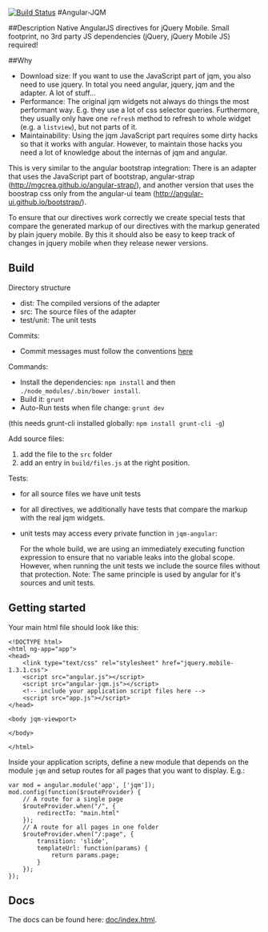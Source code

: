 [![Build Status](https://travis-ci.org/opitzconsulting/angular-jqm.png)](https://travis-ci.org/opitzconsulting/angular-jqm)
#Angular-JQM

##Description
Native AngularJS directives for jQuery Mobile. Small footprint, no 3rd party JS dependencies (jQuery, jQuery Mobile JS) required!


##Why

- Download size: If you want to use the JavaScript part of jqm, you also need to use jquery.
  In total you need angular, jquery, jqm and the adapter. A lot of stuff...
- Performance: The original jqm widgets not always do things the most performant way.
  E.g. they use a lot of css selector queries. Furthermore, they usually only have one `refresh` method
  to refresh to whole widget (e.g. a `listview`), but not parts of it.
- Maintainability: Using the jqm JavaScript part requires some dirty hacks so that it works with angular.
  However, to maintain those hacks you need a lot of knowledge about the internas of jqm and angular.

This is very similar to the angular bootstrap integration: There is an adapter that uses 
the JavaScript part of bootstrap, angular-strap (http://mgcrea.github.io/angular-strap/), and another version
that uses the boostrap css only from the angular-ui team (http://angular-ui.github.io/bootstrap/).

To ensure that our directives work correctly we create special tests that compare the
generated markup of our directives with the markup generated by plain jquery mobile. By this it should
also be easy to keep track of changes in jquery mobile when they release newer versions.

## Build
Directory structure

- dist: The compiled versions of the adapter
- src: The source files of the adapter
- test/unit: The unit tests

Commits:

- Commit messages must follow the conventions [here](https://github.com/btford/grunt-conventional-changelog)

Commands:

- Install the dependencies: `npm install` and then `./node_modules/.bin/bower install`.
- Build it: `grunt`
- Auto-Run tests when file change: `grunt dev`

(this needs grunt-cli installed globally: `npm install grunt-cli -g`)

Add source files:

1. add the file to the `src` folder
2. add an entry in `build/files.js` at the right position.

Tests:

- for all source files we have unit tests
- for all directives, we additionally have tests that compare the markup with the real jqm widgets.
- unit tests may access every private function in `jqm-angular`:

    For the whole build, we are using an immediately executing function expression to ensure that
no variable leaks into the global scope. However, when running the unit tests we include the source files without that protection.
    Note: The same principle is used by angular for it's sources and unit tests.

## Getting started

Your main html file should look like this:

    <!DOCTYPE html>
    <html ng-app="app">
    <head>
        <link type="text/css" rel="stylesheet" href="jquery.mobile-1.3.1.css">
        <script src="angular.js"></script>
        <script src="angular-jqm.js"></script>
        <!-- include your application script files here -->
        <script src="app.js"></script>
    </head>

    <body jqm-viewport>

    </body>

    </html>

Inside your application scripts, define a new module that depends on the module `jqm` and setup routes
for all pages that you want to display. E.g.:

    var mod = angular.module('app', ['jqm']);
    mod.config(function($routeProvider) {
        // A route for a single page
        $routeProvider.when("/", {
            redirectTo: "main.html"
        });
        // A route for all pages in one folder
        $routeProvider.when("/:page", {
            transition: 'slide',
            templateUrl: function(params) {
                return params.page;
            }
        });
    });

## Docs
The docs can be found here: [doc/index.html](https://rawgithub.com/opitzconsulting/angular-jqm/master/doc/index.html).
